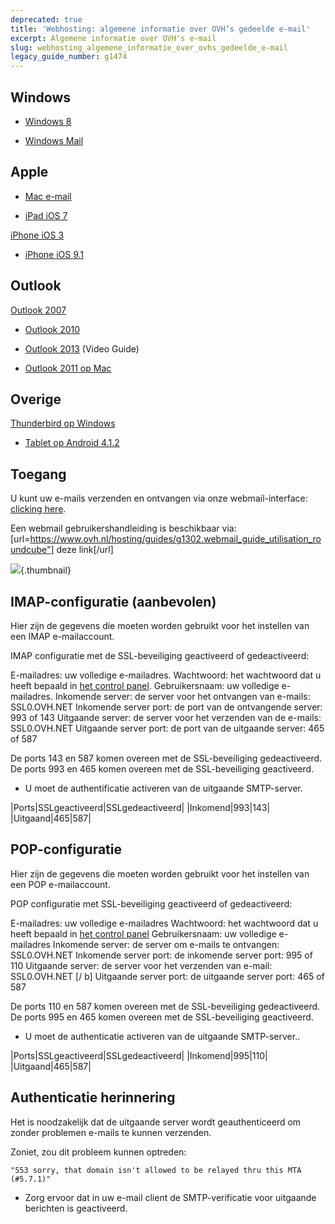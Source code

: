 ```yaml
---
deprecated: true
title: 'Webhosting: algemene informatie over OVH’s gedeelde e-mail'
excerpt: Algemene informatie over OVH's e-mail
slug: webhosting_algemene_informatie_over_ovhs_gedeelde_e-mail
legacy_guide_number: g1474
---
```



## Windows

- [Windows 8](https://www.ovh.nl/hosting/guides/g1281.mail_mutualise_guide_configuration_sous_windows_8)

- [Windows Mail](https://www.ovh.nl/hosting/guides/g1300.mail_mutualise_guide_configuration_windows_mail)




## Apple

- [Mac e-mail](https://www.ovh.nl/hosting/guides/g1287.mail_mutualise_guide_configuration_mail_de_mac)

- [iPad iOS 7](https://www.ovh.nl/hosting/guides/g1348.mail_mutualise_guide_configuration_sous_ipad_ios_7)

[iPhone iOS 3](https://www.ovh.nl/hosting/guides/g1296.mail_mutualise_guide_configuration_iphone_ios_3)

- [iPhone iOS 9.1](https://www.ovh.nl/hosting/guides/g2004.mail_mutualise_guide_configuration_iphone_ios_91)




## Outlook
[Outlook 2007](https://www.ovh.nl/hosting/guides/g1298.mail_mutualise_guide_configuration_outlook_2007)


- [Outlook 2010](https://www.ovh.nl/hosting/guides/g1299.mail_mutualise_guide_configuration_outlook_2010)

- [Outlook 2013](https://www.ovh.nl/hosting/guides/g1286.mail_mutualise_guide_configuration_outlook_2013) (Video Guide)

- [Outlook 2011 op Mac](https://www.ovh.nl/hosting/guides/g1345.mail_mutualise_guide_configuration_outlook_2011_sur_mac)




## Overige
[Thunderbird op Windows](https://www.ovh.nl/hosting/guides/g1297.mail_mutualise_guide_de_configuration_pour_thunderbird)


- [Tablet op Android 4.1.2](https://www.ovh.nl/hosting/guides/g1283.mail_mutualise_guide_configuration_sous_tablette_android_412)




## Toegang
U kunt uw e-mails verzenden en ontvangen via onze webmail-interface:
[clicking here](https://ssl0.ovh.net/en/:).

Een webmail gebruikershandleiding is beschikbaar via:
[url=https://www.ovh.nl/hosting/guides/g1302.webmail_guide_utilisation_roundcube"]
deze link[/url]

![](images/img_2007.jpg){.thumbnail}


## IMAP-configuratie (aanbevolen)
Hier zijn de gegevens die moeten worden gebruikt voor het instellen van een IMAP e-mailaccount.

IMAP configuratie met de SSL-beveiliging geactiveerd of gedeactiveerd:

E-mailadres: uw volledige e-mailadres.
Wachtwoord: het wachtwoord dat u heeft bepaald in [het control panel](https://www.ovh.com/manager/web/login.html).
Gebruikersnaam: uw volledige e-mailadres.
Inkomende server: de server voor het ontvangen van e-mails: SSL0.OVH.NET
Inkomende server port: de port van de ontvangende server: 993 of 143
Uitgaande server: de server voor het verzenden van de e-mails: SSL0.OVH.NET
Uitgaande server port: de port van de uitgaande server: 465 of 587

De ports 143 en 587 komen overeen met de SSL-beveiliging gedeactiveerd.
De ports 993 en 465 komen overeen met de SSL-beveiliging geactiveerd.


- U moet de authentificatie activeren van de uitgaande SMTP-server.


|Ports|SSLgeactiveerd|SSLgedeactiveerd|
|Inkomend|993|143|
|Uitgaand|465|587|




## POP-configuratie
Hier zijn de gegevens die moeten worden gebruikt voor het instellen van een POP e-mailaccount.

POP configuratie met SSL-beveiliging geactiveerd of gedeactiveerd:

E-mailadres: uw volledige e-mailadres
Wachtwoord: het wachtwoord dat u heeft bepaald in [het control panel](https://www.ovh.com/manager/web/login.html/)
Gebruikersnaam: uw volledige e-mailadres
Inkomende server:  de server om e-mails te ontvangen: SSL0.OVH.NET
Inkomende server port:  de inkomende server port: 995 of 110
Uitgaande server: de server voor het verzenden van e-mail:  SSL0.OVH.NET [/ b]
 Uitgaande server port:  de uitgaande server port: 465 of 587

De ports 110 en 587 komen overeen met de SSL-beveiliging gedeactiveerd.
De ports 995 en 465 komen overeen met de SSL-beveiliging geactiveerd.


- U moet de authenticatie activeren van de uitgaande SMTP-server..


|Ports|SSLgeactiveerd|SSLgedeactiveerd|
|Inkomend|995|110|
|Uitgaand|465|587|




## Authenticatie herinnering
Het is noodzakelijk dat de uitgaande server wordt geauthenticeerd om zonder problemen e-mails te kunnen verzenden.

Zoniet, zou dit probleem kunnen optreden:


```
"553 sorry, that domain isn't allowed to be relayed thru this MTA (#5.7.1)"
```



- Zorg ervoor dat in uw e-mail client de SMTP-verificatie voor uitgaande berichten is geactiveerd.




